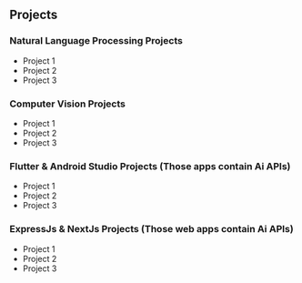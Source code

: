 ## Projects

### Natural Language Processing Projects
- Project 1
- Project 2
- Project 3

### Computer Vision Projects
- Project 1
- Project 2
- Project 3

### Flutter & Android Studio Projects (Those apps contain Ai APIs)
- Project 1
- Project 2
- Project 3

### ExpressJs & NextJs Projects (Those web apps contain Ai APIs)
- Project 1
- Project 2
- Project 3

